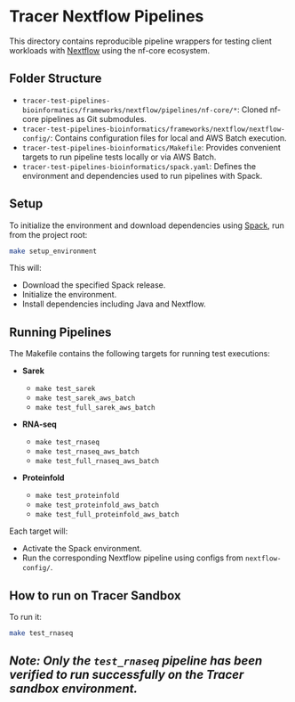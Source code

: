


# Tracer Nextflow Pipelines

This directory contains reproducible pipeline wrappers for testing client workloads with [Nextflow](https://www.nextflow.io/) using the nf-core ecosystem.

## Folder Structure

- `tracer-test-pipelines-bioinformatics/frameworks/nextflow/pipelines/nf-core/*`: Cloned nf-core pipelines as Git submodules.
- `tracer-test-pipelines-bioinformatics/frameworks/nextflow/nextflow-config/`: Contains configuration files for local and AWS Batch execution.
- `tracer-test-pipelines-bioinformatics/Makefile`: Provides convenient targets to run pipeline tests locally or via AWS Batch.
- `tracer-test-pipelines-bioinformatics/spack.yaml`: Defines the environment and dependencies used to run pipelines with Spack.

## Setup

To initialize the environment and download dependencies using [Spack](https://spack.io/), run from the project root:

```bash
make setup_environment
```

This will:

* Download the specified Spack release.
* Initialize the environment.
* Install dependencies including Java and Nextflow.

## Running Pipelines

The Makefile contains the following targets for running test executions:

* **Sarek**

  * `make test_sarek`
  * `make test_sarek_aws_batch`
  * `make test_full_sarek_aws_batch`

* **RNA-seq**

  * `make test_rnaseq`
  * `make test_rnaseq_aws_batch`
  * `make test_full_rnaseq_aws_batch`

* **Proteinfold**

  * `make test_proteinfold`
  * `make test_proteinfold_aws_batch`
  * `make test_full_proteinfold_aws_batch`

Each target will:

* Activate the Spack environment.
* Run the corresponding Nextflow pipeline using configs from `nextflow-config/`.

## How to run on Tracer Sandbox

To run it:

```bash
make test_rnaseq
```

_Note: Only the `test_rnaseq` pipeline has been verified to run successfully on the Tracer sandbox environment._
---

